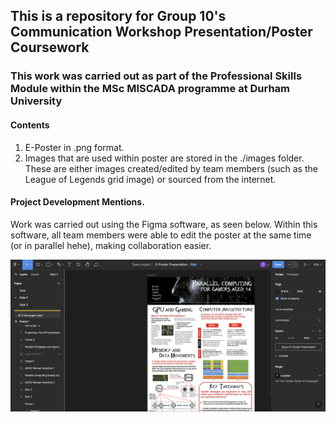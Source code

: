 ## This is a repository for Group 10's Communication Workshop Presentation/Poster Coursework

### This work was carried out as part of the Professional Skills Module within the MSc MISCADA programme at Durham University

#### Contents

1. E-Poster in .png format.
2. Images that are used within poster are stored in the ./images folder. These are either images created/edited by team members (such as the League of Legends grid image) or sourced from the internet.

#### Project Development Mentions.

Work was carried out using the Figma software, as seen below. Within this software, all team members were able to edit the poster at the same time (or in parallel hehe), making collaboration easier.  

![Figma Dashboard with the Poster in the Background being complete](./images/figma.png)

